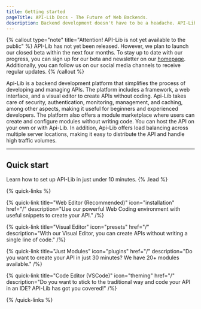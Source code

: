 ```yaml
---
title: Getting started
pageTitle: API-Lib Docs - The Future of Web Backends.
description: Backend development doesn't have to be a headache. API-Lib makes it effortless.
---
```


{% callout type="note" title="Attention! API-Lib is not yet available to the public" %}
API-Lib has not yet been released. However, we plan to launch our closed beta within the next four months. To stay up to date with our progress, you can sign up for our beta and newsletter on our [homepage](https://api-lib.com/). Additionally, you can follow us on our social media channels to receive regular updates.
{% /callout %}

Api-Lib is a backend development platform that simplifies the process of developing and managing APIs. The platform includes a framework, a web interface, and a visual editor to create APIs without coding. Api-Lib takes care of security, authentication, monitoring, management, and caching, among other aspects, making it useful for beginners and experienced developers. The platform also offers a module marketplace where users can create and configure modules without writing code. You can host the API on your own or with Api-Lib. In addition, Api-Lib offers load balancing across multiple server locations, making it easy to distribute the API and handle high traffic volumes.

---

## Quick start

Learn how to set up API-Lib in just under 10 minutes. {% .lead %}

{% quick-links %}

{% quick-link title="Web Editor (Recommended)" icon="installation" href="/" description="Use our powerful Web Coding environment with useful snippets to create your API." /%}

{% quick-link title="Visual Editor" icon="presets" href="/" description="With our Visual Editor, you can create APIs without writing a single line of code." /%}

{% quick-link title="Just Modules" icon="plugins" href="/" description="Do you want to create your API in just 30 minutes? We have 20+ modules available." /%}

{% quick-link title="Code Editor (VSCode)" icon="theming" href="/" description="Do you want to stick to the traditional way and code your API in an IDE? API-Lib has got you covered!" /%}

{% /quick-links %}


